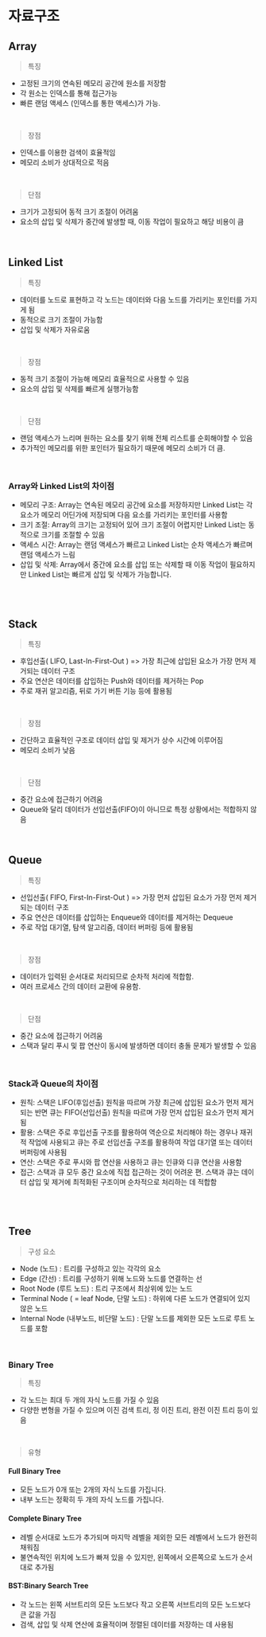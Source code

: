 # 자료구조

## Array
> 특징
- 고정된 크기의 연속된 메모리 공간에 원소를 저장함
- 각 원소는 인덱스를 통해 접근가능
- 빠른 랜덤 액세스 (인덱스를 통한 액세스)가 가능.

<br>

> 장점
- 인덱스를 이용한 검색이 효율적임
- 메모리 소비가 상대적으로 적음

<br>

> 단점
- 크기가 고정되어 동적 크기 조절이 어려움
- 요소의 삽입 및 삭제가 중간에 발생할 때, 이동 작업이 필요하고 해당 비용이 큼

<br>
  
## Linked List
> 특징
- 데이터를 노드로 표현하고 각 노드는 데이터와 다음 노드를 가리키는 포인터를 가지게 됨
- 동적으로 크기 조절이 가능함
- 삽입 및 삭제가 자유로움

<br>

> 장점
- 동적 크기 조절이 가능해 메모리 효율적으로 사용할 수 있음
- 요소의 삽입 및 삭제를 빠르게 실행가능함 

<br>

> 단점
- 랜덤 액세스가 느리며 원하는 요소를 찾기 위해 전체 리스트를 순회해야할 수 있음
- 추가적인 메모리를 위한 포인터가 필요하기 때문에 메모리 소비가 더 큼.

<br>

### Array와 Linked List의 차이점
- 메모리 구조: Array는 연속된 메모리 공간에 요소를 저장하지만 Linked List는 각 요소가 메모리 어딘가에 저장되며 다음 요소를 가리키는 포인터를 사용함
- 크기 조절: Array의 크기는 고정되어 있어 크기 조절이 어렵지만 Linked List는 동적으로 크기를 조절할 수 있음
- 액세스 시간: Array는 랜덤 액세스가 빠르고 Linked List는 순차 액세스가 빠르며 랜덤 액세스가 느림
- 삽입 및 삭제: Array에서 중간에 요소를 삽입 또는 삭제할 때 이동 작업이 필요하지만 Linked List는 빠르게 삽입 및 삭제가 가능합니다.

<br>
<br>

## Stack
> 특징
- 후입선출( LIFO, Last-In-First-Out ) => 가장 최근에 삽입된 요소가 가장 먼저 제거되는 데이터 구조
- 주요 연산은 데이터를 삽입하는 Push와 데이터를 제거하는 Pop
- 주로 재귀 알고리즘, 뒤로 가기 버튼 기능 등에 활용됨

<br>

> 장점
- 간단하고 효율적인 구조로 데이터 삽입 및 제거가 상수 시간에 이루어짐
- 메모리 소비가 낮음

<br>

> 단점
- 중간 요소에 접근하기 어려움
- Queue와 달리 데이터가 선입선출(FIFO)이 아니므로 특정 상황에서는 적합하지 않음

<br>

## Queue
> 특징
- 선입선출( FIFO, First-In-First-Out ) => 가장 먼저 삽입된 요소가 가장 먼저 제거되는 데이터 구조
- 주요 연산은 데이터를 삽입하는 Enqueue와 데이터를 제거하는 Dequeue
- 주로 작업 대기열, 탐색 알고리즘, 데이터 버퍼링 등에 활용됨

<br>

> 장점
- 데이터가 입력된 순서대로 처리되므로 순차적 처리에 적합함.
- 여러 프로세스 간의 데이터 교환에 유용함.

<br>

> 단점
- 중간 요소에 접근하기 어려움
- 스택과 달리 푸시 및 팝 연산이 동시에 발생하면 데이터 충돌 문제가 발생할 수 있음

<br>

### Stack과 Queue의 차이점
- 원칙: 스택은 LIFO(후입선출) 원칙을 따르며 가장 최근에 삽입된 요소가 먼저 제거되는 반면 큐는 FIFO(선입선출) 원칙을 따르며 가장 먼저 삽입된 요소가 먼저 제거됨
- 활용: 스택은 주로 후입선출 구조를 활용하여 역순으로 처리해야 하는 경우나 재귀적 작업에 사용되고 큐는 주로 선입선출 구조를 활용하여 작업 대기열 또는 데이터 버퍼링에 사용됨
- 연산: 스택은 주로 푸시와 팝 연산을 사용하고 큐는 인큐와 디큐 연산을 사용함
- 접근: 스택과 큐 모두 중간 요소에 직접 접근하는 것이 어려운 편. 스택과 큐는 데이터 삽입 및 제거에 최적화된 구조이며 순차적으로 처리하는 데 적합함

<br>
<br>

## Tree
> 구성 요소
- Node (노드) : 트리를 구성하고 있는 각각의 요소
- Edge (간선) : 트리를 구성하기 위해 노드와 노드를 연결하는 선
- Root Node (루트 노드) : 트리 구조에서 최상위에 있는 노드
- Terminal Node ( = leaf Node, 단말 노드) : 하위에 다른 노드가 연결되어 있지 않은 노드
- Internal Node (내부노드, 비단말 노드) : 단말 노드를 제외한 모든 노드로 루트 노드를 포함

<br>

### Binary Tree
> 특징
- 각 노드는 최대 두 개의 자식 노드를 가질 수 있음
- 다양한 변형을 가질 수 있으며 이진 검색 트리, 정 이진 트리, 완전 이진 트리 등이 있음

<br>

> 유형
#### Full Binary Tree
- 모든 노드가 0개 또는 2개의 자식 노드를 가집니다.
- 내부 노드는 정확히 두 개의 자식 노드를 가집니다.

#### Complete Binary Tree
- 레벨 순서대로 노드가 추가되며 마지막 레벨을 제외한 모든 레벨에서 노드가 완전히 채워짐
- 불연속적인 위치에 노드가 빠져 있을 수 있지만, 왼쪽에서 오른쪽으로 노드가 순서대로 추가됨

#### BST:Binary Search Tree
- 각 노드는 왼쪽 서브트리의 모든 노드보다 작고 오른쪽 서브트리의 모든 노드보다 큰 값을 가짐
- 검색, 삽입 및 삭제 연산에 효율적이며 정렬된 데이터를 저장하는 데 사용됨

<br>
<br>
